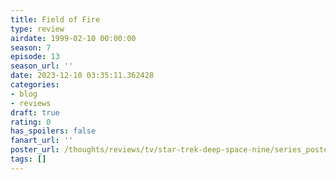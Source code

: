 ```yaml
---
title: Field of Fire
type: review
airdate: 1999-02-10 00:00:00
season: 7
episode: 13
season_url: ''
date: 2023-12-10 03:35:11.362428
categories:
- blog
- reviews
draft: true
rating: 0
has_spoilers: false
fanart_url: ''
poster_url: /thoughts/reviews/tv/star-trek-deep-space-nine/series_poster.jpg
tags: []
---
```


